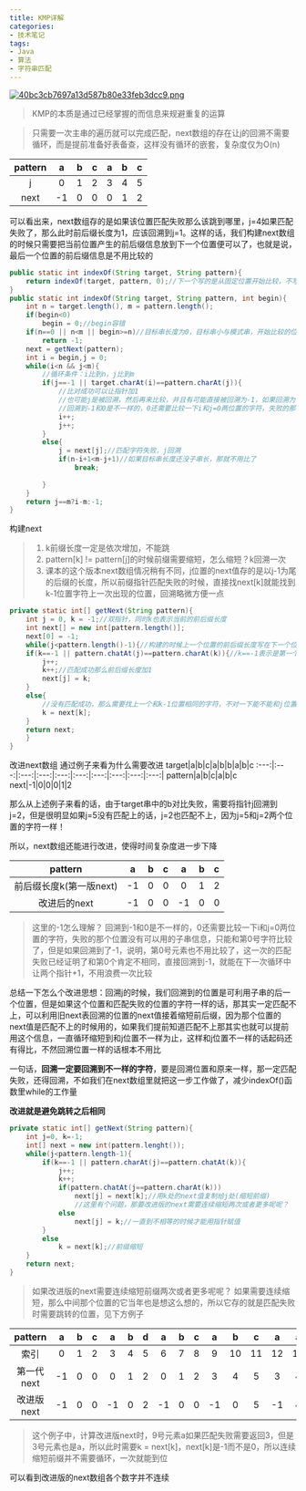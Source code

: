 ```yaml
---
title: KMP详解
categories:
- 技术笔记
tags:
- Java
- 算法
- 字符串匹配
---
```

[![40bc3cb7697a13d587b80e33feb3dcc9.png](https://img.gejiba.com/images/40bc3cb7697a13d587b80e33feb3dcc9.png)](https://img.gejiba.com/image/EegrG8)

>KMP的本质是通过已经掌握的而信息来规避重复的运算

>只需要一次主串的遍历就可以完成匹配，next数组的存在让j的回溯不需要循环，而是提前准备好表备查，这样没有循环的嵌套，复杂度仅为O(n)

pattern|a|b|c|a|b|c
:---:|:---:|:---:|:---:|:---:|:---:|:---:|
j|0|1|2|3|4|5
next|-1|0|0|0|1|2

可以看出来，next数组存的是如果该位置匹配失败那么该跳到哪里，j=4如果匹配失败了，那么此时前后缀长度为1，应该回溯到j=1。这样的话，我们构建next数组的时候只需要把当前位置产生的前后缀信息放到下一个位置便可以了，也就是说，最后一个位置的前后缀信息是不用比较的
```java
public static int indexOf(String target, String pattern){
    return indexOf(target, pattern, 0);//下一个写的是从固定位置开始比较，不写位置的话默认从0位置开始比较
}
public static int indexOf(String target, String pattern, int begin){
    int n = target.length(), m = pattern.length();
    if(begin<0)
        begin = 0;//begin容错
    if(n==0 || n<m || begin>=n)//目标串长度为0，目标串小与模式串，开始比较的位置bigin就已经越界，均不符合要求
        return -1;
    next = getNext(pattern);
    int i = begin,j = 0;
    while(i<n && j<m){
        //循环条件：i比到n，j比到m
        if(j==-1 || target.charAt(i)==pattern.charAt(j)){
            //比对成功可以让指针加1
            //也可能j是被回溯，然后再来比较，并且有可能直接被回溯为-1，如果回溯为-1，说明没有可以利用的子串信息，直接比下一对就行，所以也需要两指针+1
            //回溯到-1和0是不一样的，0还需要比较一下i和j=0两位置的字符，失败的那个位置没有可以用的子串信息，只能和第0号字符比较了，但是如果回溯到了-1，说明，第0号元素也不用比较了，这一次的匹配失败已经证明了和第0个肯定不相同，直接回溯到-1，就能在下一次循环中让两个指针+1，不用浪费一次比较
            i++;
            j++;
        }
        else{
            j = next[j];//匹配字符失败，j回溯
            if(n-i+1<m-j+1)//如果目标串长度还没子串长，那就不用比了
                break;
            
        }
    }
    return j==m?i-m:-1;
}
```
构建next
>1. k前缀长度一定是依次增加，不能跳
>2. pattern[k] != pattern[j]的时候前缀需要缩短，怎么缩短？k回溯一次
>3. 课本的这个版本next数组情况稍有不同，j位置的next值存的是以j-1为尾的后缀的长度，所以前缀指针匹配失败的时候，直接找next[k]就能找到k-1位置字符上一次出现的位置，回溯略微方便一点
```java
private static int[] getNext(String pattern){
    int j = 0, k = -1;//双指针，同时k也表示当前的前后缀长度
    int next[] = new int[pattern.length()];
    next[0] = -1;
    while(j<pattern.length()-1){//构建的时候上一个位置的前后缀长度写在下一个位置的next上，所以只需要比较到倒数第二个，最后一个next也能写上
    if(k==-1 || pattern.chatAt(j)==pattern.charAt(k)){//k==-1表示是第一个，先加一下，如果两个指针的位置匹配成功也可以加一下
        j++;
        k++;//匹配成功那么前后缀长度加1
        next[j] = k;
    }
    else{
        //没有匹配成功，那么需要找上一个和k-1位置相同的字符，不对一下能不能和j位置匹配成功，那么上一个和k-1字符相同的在哪呢？在next[k]
        k = next[k];
    }
    return next;
    }
}
```
改进next数组
通过例子来看为什么需要改进
target|a|b|c|a|b|b|a|b|c
:---:|:---:|:---:|:---:|:---:|:---:|:---:|:---:|:---:|:---:|
pattern|a|b|c|a|b|c
next|-1|0|0|0|1|2

那么从上述例子来看的话，由于target串中的b对比失败，需要将指针j回溯到j=2，但是很明显如果j=5没有匹配上的话，j=2也匹配不上，因为j=5和j=2两个位置的字符一样！

所以，next数组还能进行改进，使得时间复杂度进一步下降

pattern|a|b|c|a|b|c
:---:|:---:|:---:|:---:|:---:|:---:|:---:|
前后缀长度k(第一版next)|-1|0|0|0|1|2
改进后的next|-1|0|0|-1|0|0

>这里的-1怎么理解？
>回溯到-1和0是不一样的，0还需要比较一下i和j=0两位置的字符，失败的那个位置没有可以用的子串信息，只能和第0号字符比较了，但是如果回溯到了-1，说明，第0号元素也不用比较了，这一次的匹配失败已经证明了和第0个肯定不相同，直接回溯到-1，就能在下一次循环中让两个指针+1，不用浪费一次比较

总结一下怎么个改进思想：回溯j的时候，我们回溯到的位置是可利用子串的后一个位置，但是如果这个位置和匹配失败的位置的字符一样的话，那其实一定匹配不上，可以利用旧next表回溯的位置的next值接着缩短前后缀，因为那个位置的next值是匹配不上的时候用的，如果我们提前知道匹配不上那其实也就可以提前用这个信息，一直循环缩短到和j位置不一样为止，这样和j位置不一样的话起码还有得比，不然回溯位置一样的话根本不用比

一句话，**回溯一定要回溯到不一样的字符**，要是回溯位置和原来一样，那一定匹配失败，还得回溯，不如我们在next数组里就把这一步工作做了，减少indexOf()函数里while的工作量

**改进就是避免跳转之后相同**

```java
private static int[] getNext(String pattern){
    int j=0, k=-1;
    int[] next = new int(pattern.lenght());
    while(j<pattern.length-1){
        if(k==-1 || pattern.charAt(j)==pattern.chatAt(k)){
            j++;
            k++;
            if(pattern.chatAt(j==pattern.charAt(k)))
                next[j] = next[k];//用k处的next值复制给j处(缩短前缀)
                //这里有个问题，那要改进版的next需要连续缩短两次或者更多呢呢？
            else
                next[j] = k;//一直到不相等的时候才能用指针赋值
        }
        else
            k = next[k];//前缀缩短
    }
    return next;
}
```
>如果改进版的next需要连续缩短前缀两次或者更多呢呢？
>如果需要连续缩短，那么中间那个位置的它当年也是想这么想的，所以它存的就是匹配失败时需要跳转的位置，见下方例子

pattern|a|b|c|a|b|d|a|b|c|a|b|c|a|a
:---:|:---:|:---:|:---:|:---:|:---:|:---:|:---:|:---:|:---:|:---:|:---:|:---:|:---:|:---:|
索引|0|1|2|3|4|5|6|7|8|9|10|11|12|13
第一代next|-1|0|0|0|1|2|0|1|2|3|4|5|3|4
改进版next|-1|0|0|-1|0|2|-1|0|0|-1|0|5|-1|4
>这个例子中，计算改进版next时，9号元素a如果匹配失败需要返回3，但是3号元素也是a，所以此时需要k = next[k]，next[k]是-1而不是0，所以连续缩短前缀并不需要循环，一次就能到位


可以看到改进版的next数组各个数字并不连续